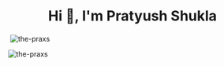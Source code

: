<h1 align="center">Hi 👋, I'm Pratyush Shukla</h1>

<p>&nbsp;<img align="center" src="https://github-readme-stats.vercel.app/api?username=the-praxs&show_icons=true&theme=tokyonight&locale=en" alt="the-praxs" /></p>

<p><img align="center" src="https://github-readme-streak-stats.herokuapp.com/?user=the-praxs&theme=dark" alt="the-praxs" /></p>
